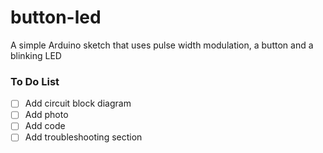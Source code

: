 # button-led
A simple Arduino sketch that uses pulse width modulation, a button and a blinking LED

### To Do List
- [ ] Add circuit block diagram
- [ ] Add photo
- [ ] Add code
- [ ] Add troubleshooting section
